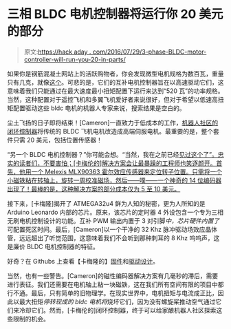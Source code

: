 # 三相 BLDC 电机控制器将运行你 20 美元的部分

> 原文:[https://hack aday . com/2016/07/29/3-phase-BLDC-motor-controller-will-run-you-20-in-parts/](https://hackaday.com/2016/07/29/3-phase-bldc-motor-controller-will-run-you-20-in-parts/)

如果你是钢筋混凝土网站上的活跃购物者，你会发现微型电机规格为数百瓦，重量只有几克，就像[这个](http://www.hobbyking.com/hobbyking/store/__98911__DYS_MR2205_2750KV_250_Size_Quad_Motor_CCW.html)。可悲的是，它们的互补电机控制器旨在以高速驱动它们，这意味着我们只能通过在最大速度最小扭矩配置下运行来达到“520 瓦”的功率规格。当然，这种配置对于遥控飞机和多翼飞机爱好者来说很好，但对于希望以低速高扭矩配置驱动这些 bldc 电机的机器人专家来说，搜索结果是空白的。

尘土飞扬的日子即将结束！[Cameron]一直致力于低成本的工作，[机器人社区的闭环控制器](http://exoskeletonreport.com/2016/03/open-source-controller-for-brushless-motor/)将传统的 BLDC 飞机电机改造成高端伺服电机。最重要的是，整个套件只需 20 美元，包括位置传感器！

“另一个 BLDC 电机控制器？”你可能会想。“当然，我在之前已经[见过这个了”。忠实的读者们，不要害怕；[卡梅伦的]解决方案会让最暴躁的工程师也笑逐颜开。首先，他用一个 Melexis MLX90363 霍尔效应传感器来定位转子位置。只需将一个小磁铁粘在转轴上，旋转一周校准磁场，然后——噗——一个神奇的 14 位编码器出现了！最棒的是，这种解决方案的部分成本仅为 5 至 10 美元。](http://hackaday.com/2015/04/20/driving-a-brushless-dc-motor-sloooooooowly/)

接下来，[卡梅隆]揭开了 ATMEGA32u4 鲜为人知的秘密，更为人所知的是 Arduino Leonardo 内部的芯片。原来，该芯片的定时器 4 外设包含一个专为三相无刷电机控制设计的功能。互补 PWM 输出内置于 3 对引脚*中，芯片硬件内置了*可配置死区时间。最后，[Cameron]以一个干净的 32 Khz 脉冲驱动场效应晶体管，远远超出了听觉范围，这意味着我们不会听到那种刺耳的 8 Khz 呜呜声，这是廉价 BLDC 电机控制器的特征。

好奇？在 Githubs 上查看【卡梅隆的】[固件](https://github.com/cinderblock/3-Phase-Controller)和[驱动设计](https://github.com/cinderblock/3-Phase-Driver)。

当然，也有一些警告。[Cameron]的磁性编码器解决方案有几毫秒的滞后，需要进行表征。我们还需要在电机轴上粘一块磁铁，这在我们所有空间有限的项目中都行不通。最后，只有简单的旧物理学。在现实世界中，电机扭矩与电流成正比，因此以最大扭矩*停转现成的 bldc 电机将*烧坏它们，因为没有螺旋桨推动空气通过它们来冷却它们。然而，[卡梅伦的]闭环控制器，终于可以给家酿机器人社区探索这些限制的机会。